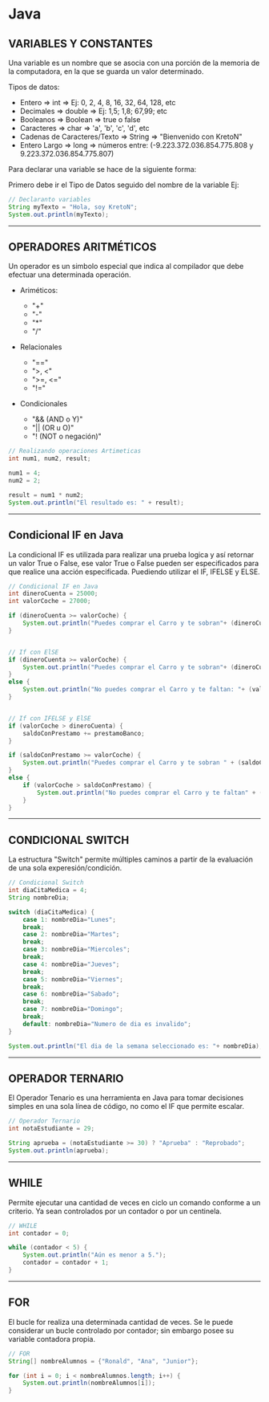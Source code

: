 # Java

## VARIABLES Y CONSTANTES

Una variable es un nombre que se asocia con una porción de la memoria de la computadora, en la que se guarda un valor determinado.

Tipos de datos:
- Entero => int => Ej: 0, 2, 4, 8, 16, 32, 64, 128, etc
- Decimales => double => Ej: 1,5; 1,8; 67,99; etc
- Booleanos => Boolean => true o false
- Caracteres => char => 'a', 'b', 'c', 'd', etc
- Cadenas de Caracteres/Texto => String => "Bienvenido con KretoN"
- Entero Largo => long => números entre: (-9.223.372.036.854.775.808 y 9.223.372.036.854.775.807)

Para declarar una variable se hace de la siguiente forma:

Primero debe ir el Tipo de Datos seguido del nombre de la variable 
Ej:
```java
// Declaranto variables
String myTexto = "Hola, soy KretoN";
System.out.println(myTexto);
```

---

## OPERADORES ARITMÉTICOS

Un operador es un simbolo especial que indica al compilador que debe efectuar una determinada operación.

- Ariméticos:
   - "+"
   - "-"
   - "*"
   - "/"

- Relacionales
   - "=="
   - ">, <"
   - ">=, <="
   - "!="

- Condicionales
   - "&& (AND o Y)"
   - "|| (OR u O)"
   - "! (NOT o negación)"

```java
// Realizando operaciones Artimeticas
int num1, num2, result;

num1 = 4;
num2 = 2;

result = num1 * num2;
System.out.println("El resultado es: " + result);
```

---

## Condicional IF en Java

La condicional IF es utilizada para realizar una prueba logica y así retornar un valor True o False, ese valor True o False pueden ser especificados para que realice una acción especificada. Puediendo utilizar el IF, IFELSE y ELSE.

```java
// Condicional IF en Java
int dineroCuenta = 25000;
int valorCoche = 27000;

if (dineroCuenta >= valorCoche) {
    System.out.println("Puedes comprar el Carro y te sobran"+ (dineroCuenta - valorCoche));
}


// If con ElSE
if (dineroCuenta >= valorCoche) {
    System.out.println("Puedes comprar el Carro y te sobran"+ (dineroCuenta - valorCoche));
}
else {
    System.out.println("No puedes comprar el Carro y te faltan: "+ (valorCoche - dineroCuenta) + " dolares.");
}


// If con IFELSE y ElSE
if (valorCoche > dineroCuenta) {
    saldoConPrestamo += prestamoBanco; 
}

if (saldoConPrestamo >= valorCoche) {
    System.out.println("Puedes comprar el Carro y te sobran " + (saldoConPrestamo - valorCoche) + " dolares.");
}
else {
    if (valorCoche > saldoConPrestamo) {
        System.out.println("No puedes comprar el Carro y te faltan" + (valorCoche - saldoConPrestamo));
    }
}
```

---

## CONDICIONAL SWITCH

La estructura "Switch" permite múltiples caminos a partir de la evaluación de una sola experesión/condición.

```java
// Condicional Switch
int diaCitaMedica = 4;
String nombreDia;

switch (diaCitaMedica) {
    case 1: nombreDia="Lunes";
    break;
    case 2: nombreDia="Martes";
    break;
    case 3: nombreDia="Miercoles";
    break;
    case 4: nombreDia="Jueves";
    break;
    case 5: nombreDia="Viernes";
    break;
    case 6: nombreDia="Sabado";
    break;
    case 7: nombreDia="Domingo";
    break;
    default: nombreDia="Numero de dia es invalido";
}

System.out.println("El dia de la semana seleccionado es: "+ nombreDia);
```

---

## OPERADOR TERNARIO

El Operador Tenario es una herramienta en Java para tomar decisiones simples en una sola línea de código, no como el IF que permite escalar.

```java
// Operador Ternario
int notaEstudiante = 29;

String aprueba = (notaEstudiante >= 30) ? "Aprueba" : "Reprobado";
System.out.println(aprueba);
```

---

## WHILE

Permite ejecutar una cantidad de veces en ciclo un comando conforme a un criterio. Ya sean controlados por un contador o por un centinela.

```java
// WHILE
int contador = 0;

while (contador < 5) {
    System.out.println("Aún es menor a 5.");
    contador = contador + 1;
}
```

---

## FOR

El bucle for realiza una determinada cantidad de veces. Se le puede considerar un bucle controlado por contador; sin embargo posee su variable contadora propia.

```java
// FOR
String[] nombreAlumnos = {"Ronald", "Ana", "Junior"};

for (int i = 0; i < nombreAlumnos.length; i++) {
    System.out.println(nombreAlumnos[i]);
}
```